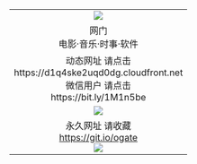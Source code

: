 ﻿<table>
  <tr></tr>
  <tr><td colspan=2 align=center><img src="https://cloud.githubusercontent.com/assets/11880933/13434984/f430fae2-e012-11e5-814f-c2df1e82b247.jpg" /></td></tr>
  <tr><td colspan=2 align=center>网门<br>电影·音乐·时事·软件</td></tr>
  <tr><td colspan=2 align=center>动态网址 请点击
<br>https://d1q4ske2uqd0dg.cloudfront.net
      <br>微信用户 请点击<br>https://bit.ly/1M1n5be</td>
  </tr>
  <tr>
    <td colspan=2 align=center><img src="https://d1q4ske2uqd0dg.cloudfront.net/Up/0oGate1.jpg" /></a></td>
  </tr>
  <tr>
    <td colspan=2 align=center>永久网址 请收藏<br/><a href="https://git.io/ogate" target="_blank">https://git.io/ogate</a><br/><a href="https://d1q4ske2uqd0dg.cloudfront.net/Up/0WMGDL2.png" target="_blank"><img src="https://d1q4ske2uqd0dg.cloudfront.net/Up/0WMGD2.png"/></a></td>
  </tr>
  <!--tr>
    <td colspan=2 align=center>可能失效的动态网址
    </td>
  </tr-->
</table>
